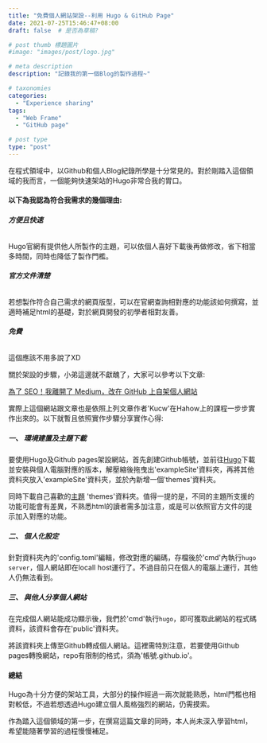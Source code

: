 ```yaml
---
title: "免費個人網站架設--利用 Hugo & GitHub Page"
date: 2021-07-25T15:46:47+08:00
draft: false  # 是否為草稿?

# post thumb 標題圖片
#image: "images/post/logo.jpg"

# meta description
description: "記錄我的第一個Blog的製作過程~"

# taxonomies
categories: 
  - "Experience sharing"
tags:
  - "Web Frame"
  - "GitHub page"

# post type
type: "post"
---
```


在程式領域中，以Github和個人Blog紀錄所學是十分常見的。對於剛踏入這個領域的我而言，一個能夠快速架站的Hugo非常合我的胃口。



#### 以下為我認為符合我需求的幾個理由:

###### **方便且快速** 

   Hugo官網有提供他人所製作的主題，可以依個人喜好下載後再做修改，省下相當多時間，同時也降低了製作門檻。   

###### **官方文件清楚** 

   若想製作符合自己需求的網頁版型，可以在官網查詢相對應的功能該如何撰寫，並適時補足html的基礎，對於網頁開發的初學者相對友善。

###### **免費**

   這個應該不用多說了XD


關於架設的步驟，小弟這邊就不獻醜了，大家可以參考以下文章:

[為了 SEO！我離開了 Medium，改在 GitHub 上自架個人網站](https://kucw.github.io/blog/2021/1/from-medium-to-github/)


實際上這個網站跟文章也是依照上列文章作者'Kucw'在Hahow上的課程一步步實作出來的。以下就暫且依照實作步驟分享實作心得:

##### **一、 環境建置及主題下載**

要使用Hugo及Github pages架設網站，首先創建Github帳號，並前往[Hugo](https://github.com/gohugoio/hugo/releases)下載並安裝與個人電腦對應的版本，解壓縮後拖曳出'exampleSite'資料夾，再將其他資料夾放入'exampleSite'資料夾，並於內新增一個'themes'資料夾。

同時下載自己喜歡的[主題](https://themes.gohugo.io/)
'themes'資料夾。值得一提的是，不同的主題所支援的功能可能會有差異，不熟悉html的讀者需多加注意，或是可以依照官方文件的提示加入對應的功能。

##### **二、 個人化設定**

針對資料夾內的'config.toml'編輯，修改對應的編碼，存檔後於'cmd'內執行`hugo server`，個人網站即在locall host運行了。不過目前只在個人的電腦上運行，其他人仍無法看到。

##### **三、 與他人分享個人網站**

在完成個人網站能成功顯示後，我們於'cmd'執行`hugo`，即可獲取此網站的程式碼資料，該資料會存在'public'資料夾。

將該資料夾上傳至Github轉成個人網站。這裡需特別注意，若要使用Github pages轉換網站，repo有限制的格式，須為'帳號.github.io'。

#### **總結**

Hugo為十分方便的架站工具，大部分的操作經過一兩次就能熟悉，html門檻也相對較低，不過若想透過Hugo建立個人風格強烈的網站，仍需摸索。

作為踏入這個領域的第一步，在撰寫這篇文章的同時，本人尚未深入學習html，希望能隨著學習的過程慢慢補足。

